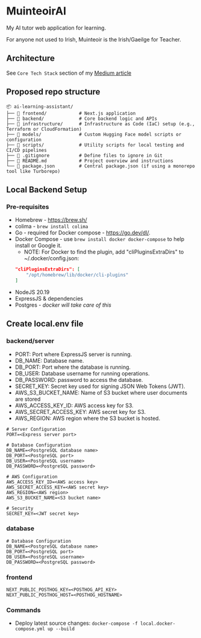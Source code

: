 # MuinteoirAI
My AI tutor web application for learning.

For anyone not used to Irish, Muinteoir is the Irish/Gaeilge for Teacher.

## Architecture
See `Core Tech Stack` section of my [Medium article](https://medium.com/@conorSmyth13/building-my-own-ai-personal-learning-assistant-7bbe74915b3e)

## Proposed repo structure
```plaintext
📦 ai-learning-assistant/
├── 📁 frontend/            # Next.js application
├── 📁 backend/             # Core backend logic and APIs
├── 📁 infrastructure/      # Infrastructure as Code (IaC) setup (e.g., Terraform or CloudFormation)
├── 📁 models/              # Custom Hugging Face model scripts or configuration
├── 📁 scripts/             # Utility scripts for local testing and CI/CD pipelines
├── 📄 .gitignore           # Define files to ignore in Git
├── 📄 README.md            # Project overview and instructions
└── 📄 package.json         # Central package.json (if using a monorepo tool like Turborepo)
```

## Local Backend Setup
### Pre-requisites
* Homebrew - https://brew.sh/
* colima - `brew install colima`
* Go - required for Docker compose - https://go.dev/dl/.
* Docker Compose - use `brew install docker docker-compose` to help  install or Google it.
    * NOTE: For Docker to find the plugin, add "cliPluginsExtraDirs" to ~/.docker/config.json:
    ```json
    "cliPluginsExtraDirs": [
        "/opt/homebrew/lib/docker/cli-plugins"
    ]
    ```
* NodeJS 20.19
* ExpressJS & dependencies
* Postgres - _docker will take care of this_

## Create local.env file
### backend/server
* PORT: Port where ExpressJS server is running.
* DB_NAME: Database name.
* DB_PORT: Port where the database is running.
* DB_USER: Database username for running operations.
* DB_PASSWORD: password to access the database.
* SECRET_KEY: Secret key used for signing JSON Web Tokens (JWT).
* AWS_S3_BUCKET_NAME: Name of S3 bucket where user documents are stored
* AWS_ACCESS_KEY_ID: AWS access key for S3.
* AWS_SECRET_ACCESS_KEY: AWS secret key for S3.
* AWS_REGION: AWS region where the S3 bucket is hosted.

```
# Server Configuration
PORT=<Express server port>

# Database Configuration
DB_NAME=<PostgreSQL database name>
DB_PORT=<PostgreSQL port>
DB_USER=<PostgreSQL username>
DB_PASSWORD=<PostgreSQL password>

# AWS Configuration
AWS_ACCESS_KEY_ID=<AWS access key>
AWS_SECRET_ACCESS_KEY=<AWS secret key>
AWS_REGION=<AWS region>
AWS_S3_BUCKET_NAME=<S3 bucket name>

# Security
SECRET_KEY=<JWT secret key>
```

### database
```
# Database Configuration
DB_NAME=<PostgreSQL database name>
DB_PORT=<PostgreSQL port>
DB_USER=<PostgreSQL username>
DB_PASSWORD=<PostgreSQL password>
```

### frontend
```
NEXT_PUBLIC_POSTHOG_KEY=<POSTHOG_API_KEY>
NEXT_PUBLIC_POSTHOG_HOST=<POSTHOG_HOSTNAME>
```

### Commands
* Deploy latest source changes:  `docker-compose -f local.docker-compose.yml up --build`

